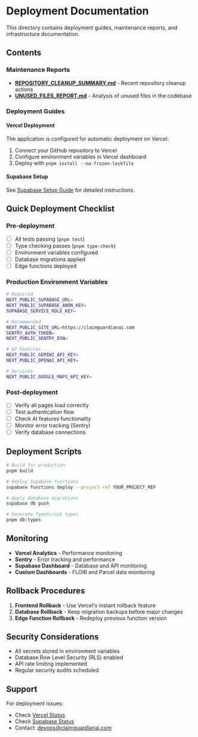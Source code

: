 # Deployment Documentation

This directory contains deployment guides, maintenance reports, and infrastructure documentation.

## Contents

### Maintenance Reports
- **[REPOSITORY_CLEANUP_SUMMARY.md](./REPOSITORY_CLEANUP_SUMMARY.md)** - Recent repository cleanup actions
- **[UNUSED_FILES_REPORT.md](./UNUSED_FILES_REPORT.md)** - Analysis of unused files in the codebase

### Deployment Guides

#### Vercel Deployment
The application is configured for automatic deployment on Vercel:
1. Connect your GitHub repository to Vercel
2. Configure environment variables in Vercel dashboard
3. Deploy with `pnpm install --no-frozen-lockfile`

#### Supabase Setup
See [Supabase Setup Guide](../setup/SUPABASE_SETUP.md) for detailed instructions.

## Quick Deployment Checklist

### Pre-deployment
- [ ] All tests passing (`pnpm test`)
- [ ] Type checking passes (`pnpm type-check`)
- [ ] Environment variables configured
- [ ] Database migrations applied
- [ ] Edge functions deployed

### Production Environment Variables
```bash
# Required
NEXT_PUBLIC_SUPABASE_URL=
NEXT_PUBLIC_SUPABASE_ANON_KEY=
SUPABASE_SERVICE_ROLE_KEY=

# Recommended
NEXT_PUBLIC_SITE_URL=https://claimguardianai.com
SENTRY_AUTH_TOKEN=
NEXT_PUBLIC_SENTRY_DSN=

# AI Features
NEXT_PUBLIC_GEMINI_API_KEY=
NEXT_PUBLIC_OPENAI_API_KEY=

# Services
NEXT_PUBLIC_GOOGLE_MAPS_API_KEY=
```

### Post-deployment
- [ ] Verify all pages load correctly
- [ ] Test authentication flow
- [ ] Check AI features functionality
- [ ] Monitor error tracking (Sentry)
- [ ] Verify database connections

## Deployment Scripts

```bash
# Build for production
pnpm build

# Deploy Supabase functions
supabase functions deploy --project-ref YOUR_PROJECT_REF

# Apply database migrations
supabase db push

# Generate TypeScript types
pnpm db:types
```

## Monitoring

- **Vercel Analytics** - Performance monitoring
- **Sentry** - Error tracking and performance
- **Supabase Dashboard** - Database and API monitoring
- **Custom Dashboards** - FLOIR and Parcel data monitoring

## Rollback Procedures

1. **Frontend Rollback** - Use Vercel's instant rollback feature
2. **Database Rollback** - Keep migration backups before major changes
3. **Edge Function Rollback** - Redeploy previous function version

## Security Considerations

- All secrets stored in environment variables
- Database Row Level Security (RLS) enabled
- API rate limiting implemented
- Regular security audits scheduled

## Support

For deployment issues:
- Check [Vercel Status](https://vercel-status.com/)
- Check [Supabase Status](https://status.supabase.com/)
- Contact: devops@claimguardianai.com